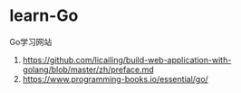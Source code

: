 # learn-Go
Go学习网站

1. https://github.com/licailing/build-web-application-with-golang/blob/master/zh/preface.md
2. https://www.programming-books.io/essential/go/
